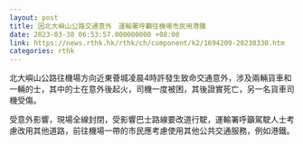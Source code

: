 ```yaml
---
layout: post
title: 因北大嶼山公路交通意外　運輸署呼籲往機場市民用港鐵
date: 2023-03-30 06:53:57.000000000 +08:00
link: https://news.rthk.hk/rthk/ch/component/k2/1694209-20230330.htm
categories: rthk
---
```


北大嶼山公路往機場方向近東薈城凌晨4時許發生致命交通意外，涉及兩輛貨車和一輛的士，其中的士在意外後起火，司機一度被困，其後證實死亡，另一名貨車司機受傷。

受意外影響，現場全線封閉，受影響巴士路線要改道行駛，運輸署呼籲駕駛人士考慮改用其他道路，前往機場一帶的市民應考慮使用其他公共交通服務，例如港鐵。

